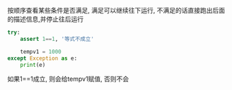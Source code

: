 
按顺序查看某些条件是否满足, 满足可以继续往下运行, 不满足的话直接跑出后面的描述信息,并停止往后运行
```python
try:
    assert 1==1, '等式不成立'

    tempv1 = 1000
except Exception as e:
    print(e)
```

如果1==1成立, 则会给tempv1赋值, 否则不会

